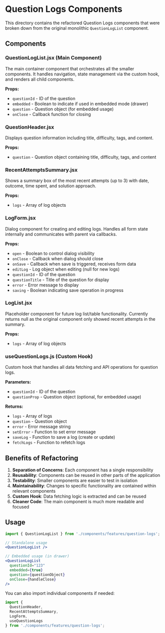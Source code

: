 # Question Logs Components

This directory contains the refactored Question Logs components that were broken down from the original monolithic `QuestionLogList` component.

## Components

### QuestionLogList.jsx (Main Component)
The main container component that orchestrates all the smaller components. It handles navigation, state management via the custom hook, and renders all child components.

**Props:**
- `questionId` - ID of the question
- `embedded` - Boolean to indicate if used in embedded mode (drawer)
- `question` - Question object (for embedded usage)
- `onClose` - Callback function for closing

### QuestionHeader.jsx
Displays question information including title, difficulty, tags, and content.

**Props:**
- `question` - Question object containing title, difficulty, tags, and content

### RecentAttemptsSummary.jsx
Shows a summary box of the most recent attempts (up to 3) with date, outcome, time spent, and solution approach.

**Props:**
- `logs` - Array of log objects

### LogForm.jsx
Dialog component for creating and editing logs. Handles all form state internally and communicates with parent via callbacks.

**Props:**
- `open` - Boolean to control dialog visibility
- `onClose` - Callback when dialog should close
- `onSave` - Callback when save is triggered, receives form data
- `editLog` - Log object when editing (null for new logs)
- `questionId` - ID of the question
- `questionTitle` - Title of the question for display
- `error` - Error message to display
- `saving` - Boolean indicating save operation in progress

### LogList.jsx
Placeholder component for future log list/table functionality. Currently returns null as the original component only showed recent attempts in the summary.

**Props:**
- `logs` - Array of log objects

### useQuestionLogs.js (Custom Hook)
Custom hook that handles all data fetching and API operations for question logs.

**Parameters:**
- `questionId` - ID of the question
- `questionProp` - Question object (optional, for embedded usage)

**Returns:**
- `logs` - Array of logs
- `question` - Question object
- `error` - Error message string
- `setError` - Function to set error message
- `saveLog` - Function to save a log (create or update)
- `fetchLogs` - Function to refetch logs

## Benefits of Refactoring

1. **Separation of Concerns**: Each component has a single responsibility
2. **Reusability**: Components can be reused in other parts of the application
3. **Testability**: Smaller components are easier to test in isolation
4. **Maintainability**: Changes to specific functionality are contained within relevant components
5. **Custom Hook**: Data fetching logic is extracted and can be reused
6. **Cleaner Code**: The main component is much more readable and focused

## Usage

```jsx
import { QuestionLogList } from './components/features/question-logs';

// Standalone usage
<QuestionLogList />

// Embedded usage (in drawer)
<QuestionLogList
  questionId="123"
  embedded={true}
  question={questionObject}
  onClose={handleClose}
/>
```

You can also import individual components if needed:

```jsx
import {
  QuestionHeader,
  RecentAttemptsSummary,
  LogForm,
  useQuestionLogs
} from './components/features/question-logs';
```
